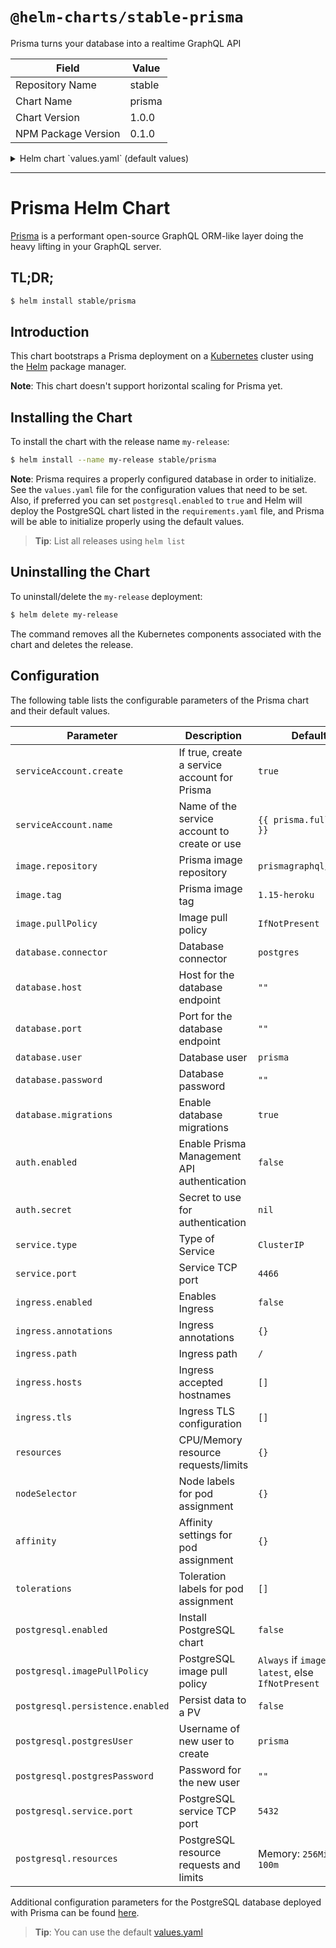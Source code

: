 # `@helm-charts/stable-prisma`

Prisma turns your database into a realtime GraphQL API

| Field               | Value  |
| ------------------- | ------ |
| Repository Name     | stable |
| Chart Name          | prisma |
| Chart Version       | 1.0.0  |
| NPM Package Version | 0.1.0  |

<details>

<summary>Helm chart `values.yaml` (default values)</summary>

```yaml
# ------------------------------------------------------------------------------
# Prisma:
# ------------------------------------------------------------------------------

## Service account configuration
## Ref: https://kubernetes.io/docs/tasks/configure-pod-container/configure-service-account/
##
serviceAccount:
  create: true
  ## Define serviceAccount name. Defaults to fully qualified name or "default"
  ## when create is false
  ##
  name: ''

image:
  ## Prisma image repository
  ##
  repository: prismagraphql/prisma

  ## Prisma image version
  ##
  tag: 1.15-heroku

  ## Specify an imagePullPolicy
  ## ref: http://kubernetes.io/docs/user-guide/images/#pre-pulling-images
  ##
  pullPolicy: IfNotPresent

database:
  ## The current supported connectors are [mysql, postgres]
  connector: postgres

  ## If 'postgresql.enabled' is 'false', you will need to provide the
  ## following values so that Prisma can use them as the database endpoint
  host: ''
  port: ''

  ## Database credentials
  ##
  user: prisma
  password: ''

  ## Enable database migrations
  ##
  migrations: true

auth:
  ## Prisma's Management API authentication
  ##
  enabled: false

  ## Secret to use. If it isn't specified and 'auth.enabled' is set to 'true',
  ## a random generated one will be used
  ##
  # secret: ""

service:
  type: ClusterIP
  port: 4466

ingress:
  enabled: false
  annotations:
    {}
    # kubernetes.io/ingress.class: nginx
    # kubernetes.io/tls-acme: "true"
  path: /
  hosts:
    []
    # - prisma.local
  tls: []
  #  - secretName: prisma-tls
  #    hosts:
  #      - prisma.local

resources: {}
#  limits:
#    cpu: 100m
#    memory: 128Mi
#  requests:
#    cpu: 100m
#    memory: 128Mi

## Node labels for pod assignment
## ref: https://kubernetes.io/docs/user-guide/node-selection/
##
nodeSelector: {}

## Tolerations for pod assignment
## ref: https://kubernetes.io/docs/concepts/configuration/taint-and-toleration/
##
tolerations: []

## Affinity for pod assignment
## ref: https://kubernetes.io/docs/concepts/configuration/assign-pod-node/#affinity-and-anti-affinity
##
affinity: {}

# ------------------------------------------------------------------------------
# PostgreSQL:
# ------------------------------------------------------------------------------

postgresql:
  ## If true, install the PostgreSQL chart alongside Prisma
  ## ref: https://github.com/kubernetes/charts/tree/master/stable/postgresql
  ##
  enabled: false

  ## PostgresSQL image version
  ## ref: https://hub.docker.com/r/library/postgres/tags/
  ##
  imageTag: '9.6.2'

  ## Specify a PostgreSQL imagePullPolicy
  ## ref: http://kubernetes.io/docs/user-guide/images/#pre-pulling-images
  ##
  imagePullPolicy: 'IfNotPresent'

  ## Persist data to a persistent volume
  ##
  persistence:
    enabled: false

  ## PostgreSQL credentials
  ##
  postgresUser: prisma
  postgresPassword: ''

  ## PostgreSQL service TCP port
  ##
  service:
    port: 5432

  ## Configure PostgreSQL resource requests and limits
  ## ref: http://kubernetes.io/docs/user-guide/compute-resources/
  ##
  resources: {}
```

</details>

---

# Prisma Helm Chart

[Prisma](https://prisma.io) is a performant open-source GraphQL ORM-like layer doing the heavy lifting in your GraphQL server.

## TL;DR;

```bash
$ helm install stable/prisma
```

## Introduction

This chart bootstraps a Prisma deployment on a [Kubernetes](http://kubernetes.io) cluster using the [Helm](https://helm.sh) package manager.

**Note**: This chart doesn't support horizontal scaling for Prisma yet.

## Installing the Chart

To install the chart with the release name `my-release`:

```bash
$ helm install --name my-release stable/prisma
```

**Note**: Prisma requires a properly configured database in order to initialize. See the `values.yaml` file for the configuration values that need to be set. Also, if preferred you can set `postgresql.enabled` to `true` and Helm will deploy the PostgreSQL chart listed in the `requirements.yaml` file, and Prisma will be able to initialize properly using the default values.

> **Tip**: List all releases using `helm list`

## Uninstalling the Chart

To uninstall/delete the `my-release` deployment:

```bash
$ helm delete my-release
```

The command removes all the Kubernetes components associated with the chart and deletes the release.

## Configuration

The following table lists the configurable parameters of the Prisma chart and their default values.

| Parameter                        | Description                                  | Default                                                 |
| -------------------------------- | -------------------------------------------- | ------------------------------------------------------- |
| `serviceAccount.create`          | If true, create a service account for Prisma | `true`                                                  |
| `serviceAccount.name`            | Name of the service account to create or use | `{{ prisma.fullname }}`                                 |
| `image.repository`               | Prisma image repository                      | `prismagraphql/prisma`                                  |
| `image.tag`                      | Prisma image tag                             | `1.15-heroku`                                           |
| `image.pullPolicy`               | Image pull policy                            | `IfNotPresent`                                          |
| `database.connector`             | Database connector                           | `postgres`                                              |
| `database.host`                  | Host for the database endpoint               | `""`                                                    |
| `database.port`                  | Port for the database endpoint               | `""`                                                    |
| `database.user`                  | Database user                                | `prisma`                                                |
| `database.password`              | Database password                            | `""`                                                    |
| `database.migrations`            | Enable database migrations                   | `true`                                                  |
| `auth.enabled`                   | Enable Prisma Management API authentication  | `false`                                                 |
| `auth.secret`                    | Secret to use for authentication             | `nil`                                                   |
| `service.type`                   | Type of Service                              | `ClusterIP`                                             |
| `service.port`                   | Service TCP port                             | `4466`                                                  |
| `ingress.enabled`                | Enables Ingress                              | `false`                                                 |
| `ingress.annotations`            | Ingress annotations                          | `{}`                                                    |
| `ingress.path`                   | Ingress path                                 | `/`                                                     |
| `ingress.hosts`                  | Ingress accepted hostnames                   | `[]`                                                    |
| `ingress.tls`                    | Ingress TLS configuration                    | `[]`                                                    |
| `resources`                      | CPU/Memory resource requests/limits          | `{}`                                                    |
| `nodeSelector`                   | Node labels for pod assignment               | `{}`                                                    |
| `affinity`                       | Affinity settings for pod assignment         | `{}`                                                    |
| `tolerations`                    | Toleration labels for pod assignment         | `[]`                                                    |
| `postgresql.enabled`             | Install PostgreSQL chart                     | `false`                                                 |
| `postgresql.imagePullPolicy`     | PostgreSQL image pull policy                 | `Always` if `imageTag` is `latest`, else `IfNotPresent` |
| `postgresql.persistence.enabled` | Persist data to a PV                         | `false`                                                 |
| `postgresql.postgresUser`        | Username of new user to create               | `prisma`                                                |
| `postgresql.postgresPassword`    | Password for the new user                    | `""`                                                    |
| `postgresql.service.port`        | PostgreSQL service TCP port                  | `5432`                                                  |
| `postgresql.resources`           | PostgreSQL resource requests and limits      | Memory: `256Mi`, CPU: `100m`                            |

Additional configuration parameters for the PostgreSQL database deployed with Prisma can be found [here](https://github.com/kubernetes/charts/tree/master/stable/postgresql).

> **Tip**: You can use the default [values.yaml](values.yaml)
